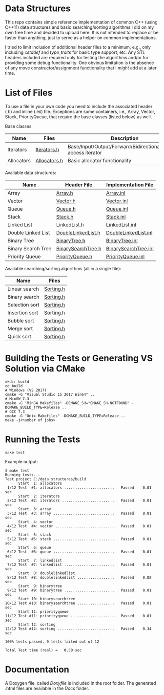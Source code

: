 # Data Structures
This repo contains simple reference implementation of common C++ (using C++11) data structures and basic searching/sorting algorithms I did on my own free time and decided to upload here. It is not intended to replace or be faster than anything, just to serve as a helper on common implementations.

I tried to limit inclusion of additional header files to a minimum, e.g., only including *cstddef* and *type_traits* for basic type support, etc. Any STL headers included are required only for testing the algorithms and/or for providing some debug functionality.
One obvious limitation is the absence of any move constructor/assignment functionality that I *might* add at a later time.

# List of Files
To use a file in your own code you need to include the associated header (*.h*) and inline (*.inl*) file. Exceptions are some containers, i.e., Array, Vector, Stack, PriorityQueue, that require the base classes (listed below) as well.

Base classes:

| Name | Files | Description |
| --- | --- | --- |
| Iterators| [Iterators.h](https://github.com/kvarcg/data_structures/blob/master/Code/DataStructures/Iterators.h) | Base/Input/Output/Forward/Bidirectional/Random access iterator |
| Allocators |[Allocators.h](https://github.com/kvarcg/data_structures/blob/master/Code/DataStructures/Allocators.h) | Basic allocator functionality |

Available data structures:

| Name | Header File | Implementation File |
| --- | --- | --- |
| Array | [Array.h](https://github.com/kvarcg/data_structures/blob/master/Code/DataStructures/Array.h) | [Array.inl](https://github.com/kvarcg/data_structures/blob/master/Code/DataStructures/Array.inl) |
| Vector | [Vector.h](https://github.com/kvarcg/data_structures/blob/master/Code/DataStructures/Vector.h) | [Vector.inl](https://github.com/kvarcg/data_structures/blob/master/Code/DataStructures/Vector.inl) |
| Queue | [Queue.h](https://github.com/kvarcg/data_structures/blob/master/Code/DataStructures/Queue.h) | [Queue.inl](https://github.com/kvarcg/data_structures/blob/master/Code/DataStructures/Queue.inl) |
| Stack | [Stack.h](https://github.com/kvarcg/data_structures/blob/master/Code/DataStructures/Stack.h) | [Stack.inl](https://github.com/kvarcg/data_structures/blob/master/Code/DataStructures/Stack.inl) |
| Linked List | [LinkedList.h](https://github.com/kvarcg/data_structures/blob/master/Code/DataStructures/LinkedList.h) | [LinkedList.inl](https://github.com/kvarcg/data_structures/blob/master/Code/DataStructures/LinkedList.inl) |
| Double Linked List | [DoubleLinkedList.h](https://github.com/kvarcg/data_structures/blob/master/Code/DataStructures/DoubleLinkedList.h) | [DoubleLinkedList.inl](https://github.com/kvarcg/data_structures/blob/master/Code/DataStructures/DoubleLinkedList.inl) |
| Binary Tree | [BinaryTree.h](https://github.com/kvarcg/data_structures/blob/master/Code/DataStructures/BinaryTree.h) | [BinaryTree.inl](https://github.com/kvarcg/data_structures/blob/master/Code/DataStructures/BinaryTree.inl) |
| Binary Search Tree | [BinarySearchTree.h](https://github.com/kvarcg/data_structures/blob/master/Code/DataStructures/BinarySearchTree.h) | [BinarySearchTree.inl](https://github.com/kvarcg/data_structures/blob/master/Code/DataStructures/BinarySearchTree.inl) |
| Priority Queue | [PriorityQueue.h](https://github.com/kvarcg/data_structures/blob/master/Code/DataStructures/PriorityQueue.h) | [PriorityQueue.inl](https://github.com/kvarcg/data_structures/blob/master/Code/DataStructures/PriorityQueue.inl) |

Available searching/sorting algorithms (all in a single file):

| Name | Files |
| --- | --- |
| Linear search | [Sorting.h](https://github.com/kvarcg/data_structures/blob/master/Code/Sorting/Sorting.h) |
| Binary search | [Sorting.h](https://github.com/kvarcg/data_structures/blob/master/Code/Sorting/Sorting.h) |
| Selection sort | [Sorting.h](https://github.com/kvarcg/data_structures/blob/master/Code/Sorting/Sorting.h) |
| Insertion sort | [Sorting.h](https://github.com/kvarcg/data_structures/blob/master/Code/Sorting/Sorting.h) |
| Bubble sort | [Sorting.h](https://github.com/kvarcg/data_structures/blob/master/Code/Sorting/Sorting.h) |
| Merge sort | [Sorting.h](https://github.com/kvarcg/data_structures/blob/master/Code/Sorting/Sorting.h) |
| Quick sort | [Sorting.h](https://github.com/kvarcg/data_structures/blob/master/Code/Sorting/Sorting.h) |

# Building the Tests or Generating VS Solution via CMake
```
mkdir build
cd build
# Windows (VS 2017)
cmake -G "Visual Studio 15 2017 Win64" ..
# MinGW 7.3
cmake -G "MinGW Makefiles" -DCMAKE_SH="CMAKE_SH-NOTFOUND" -DCMAKE_BUILD_TYPE=Release ..
# GCC 7.3
cmake -G "Unix Makefiles" -DCMAKE_BUILD_TYPE=Release ..
make -j<number of jobs>
```
# Running the Tests
```
make test
```
Example output:
```
$ make test
Running tests...
Test project C:/data_structures/build
      Start  1: allocators
 1/12 Test  #1: allocators .......................   Passed    0.01 sec
      Start  2: iterators
 2/12 Test  #2: iterators ........................   Passed    0.01 sec
      Start  3: array
 3/12 Test  #3: array ............................   Passed    0.01 sec
      Start  4: vector
 4/12 Test  #4: vector ...........................   Passed    0.01 sec
      Start  5: stack
 5/12 Test  #5: stack ............................   Passed    0.01 sec
      Start  6: queue
 6/12 Test  #6: queue ............................   Passed    0.01 sec
      Start  7: linkedlist
 7/12 Test  #7: linkedlist .......................   Passed    0.01 sec
      Start  8: doublelinkedlist
 8/12 Test  #8: doublelinkedlist .................   Passed    0.02 sec
      Start  9: binarytree
 9/12 Test  #9: binarytree .......................   Passed    0.01 sec
      Start 10: binarysearchtree
10/12 Test #10: binarysearchtree .................   Passed    0.01 sec
      Start 11: priorityqueue
11/12 Test #11: priorityqueue ....................   Passed    0.01 sec
      Start 12: sorting
12/12 Test #12: sorting ..........................   Passed    0.34 sec

100% tests passed, 0 tests failed out of 12

Total Test time (real) =   0.50 sec
```

# Documentation
A Doxygen file, called *Doxyfile* is included in the root folder. The generated .html files are available in the *Docs* folder.
